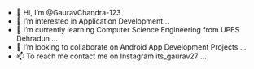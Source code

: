 - 👋 Hi, I’m @GauravChandra-123
- 👀 I’m interested in Application Development...
- 🌱 I’m currently learning Computer Science Engineering from UPES Dehradun ...
- 💞️ I’m looking to collaborate on Android App Development Projects ...
- 📫 To reach me contact me on Instagram its_gaurav27  ...

<!---
GauravChandra-123/GauravChandra-123 is a ✨ special ✨ repository because its `README.md` (this file) appears on your GitHub profile.
You can click the Preview link to take a look at your changes.
--->
